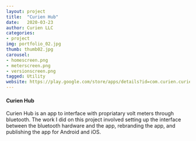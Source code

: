 ```yaml
---
layout: project
title:  "Curien Hub"
date:   2020-03-23
author: Curien LLC
categories:
- project
img: portfolio_02.jpg
thumb: thumb02.jpg
carousel:
- homescreen.png
- meterscreen.png
- versionscreen.png
tagged: Utility
website: https://play.google.com/store/apps/details?id=com.curien.curienllc&hl=en_US
---
```

#### Curien Hub
Curien Hub is an app to interface with propriatary volt meters through bluetooth. The work I did on this project involved setting up the interface between the bluetooth hardware and the app, rebranding the app, and publishing the app for Android and iOS.
